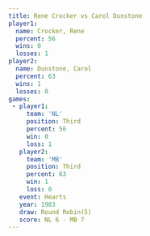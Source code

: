 ```yaml
---
title: Rene Crocker vs Carol Dunstone
player1:               
  name: Crocker, Rene  
  percent: 56          
  wins: 0              
  losses: 1            
player2:               
  name: Dunstone, Carol
  percent: 63          
  wins: 1              
  losses: 0            
games:
 - player1:         
     team: 'NL'     
     position: Third
     percent: 56    
     win: 0         
     loss: 1        
   player2:         
     team: 'MB'     
     position: Third
     percent: 63    
     win: 1         
     loss: 0        
   event: Hearts       
   year: 1983          
   draw: Round Robin(5)
   score: NL 6 - MB 7  
---
```

